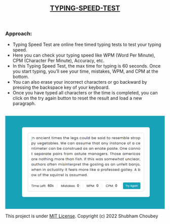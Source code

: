 <p align="center">
  <a href="https://ishubham010.github.io/Typing-Speed-Test/">
    <h2 align="center">TYPING-SPEED-TEST</h2>
  </a>
</p>

<br />

### Approach:
* Typing Speed Test are online free timed typing tests to test your typing speed. 
* Here you can check your typing speed like WPM (Word Per Minute), CPM (Character Per Minute), Accuracy, etc. 
* In this Typing Speed Test, the max time for typing is 60 seconds. Once you start typing, you’ll see your time, mistakes, WPM, and CPM at the bottom. 
* You can also erase your incorrect characters or go backward by pressing the backspace key of your keyboard. 
* Once you have typed all characters or the time is completed, you can click on the try again button to reset the result and load a new paragraph.

<br />

<img src="image.png"  align="center" />

<br />

This project is under <a href="https://en.wikipedia.org/wiki/MIT_License">MIT License</a>. Copyright (c) 2022 Shubham Choubey